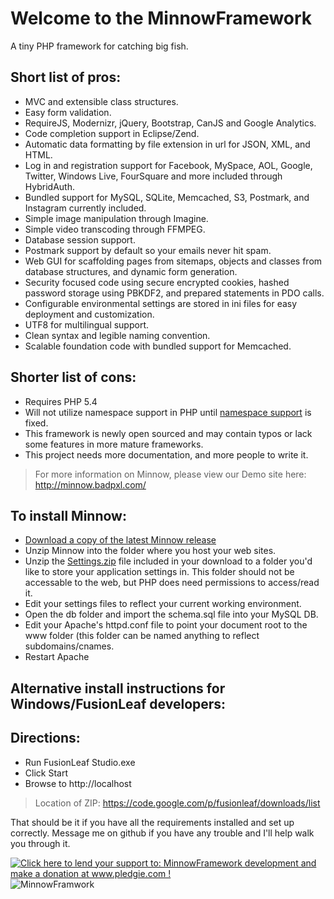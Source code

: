 Welcome to the MinnowFramework
==============================
A tiny PHP framework for catching big fish. 

Short list of pros:
-------------------

+ MVC and extensible class structures.
+ Easy form validation.
+ RequireJS, Modernizr, jQuery, Bootstrap, CanJS and Google Analytics.
+ Code completion support in Eclipse/Zend.
+ Automatic data formatting by file extension in url for JSON, XML, and HTML.
+ Log in and registration support for Facebook, MySpace, AOL, Google, Twitter, Windows Live, FourSquare and more included through HybridAuth.
+ Bundled support for MySQL, SQLite, Memcached, S3, Postmark, and Instagram currently included.
+ Simple image manipulation through Imagine.
+ Simple video transcoding through FFMPEG.
+ Database session support.
+ Postmark support by default so your emails never hit spam.
+ Web GUI for scaffolding pages from sitemaps, objects and classes from database structures, and dynamic form generation. 
+ Security focused code using secure encrypted cookies, hashed password storage using PBKDF2, and prepared statements in PDO calls.
+ Configurable environmental settings are stored in ini files for easy deployment and customization.
+ UTF8 for multilingual support.
+ Clean syntax and legible naming convention. 
+ Scalable foundation code with bundled support for Memcached.

Shorter list of cons:
---------------------

- Requires PHP 5.4
- Will not utilize namespace support in PHP until [namespace support](https://bugs.php.net/bug.php?id=47472) is fixed.
- This framework is newly open sourced and may contain typos or lack some features in more mature frameworks.
- This project needs more documentation, and more people to write it.

> For more information on Minnow, please view our Demo site here: http://minnow.badpxl.com/

To install Minnow:
------------------

* [Download a copy of the latest Minnow release](https://github.com/jeffreytgilbert/MinnowFramework/archive/master.zip)
* Unzip Minnow into the folder where you host your web sites.
* Unzip the [Settings.zip](https://github.com/jeffreytgilbert/MinnowFramework/blob/master/Settings.zip?raw=true) file included in your download to a folder you'd like to store your application settings in. This folder should not be accessable to the web, but PHP does need permissions to access/read it. 
* Edit your settings files to reflect your current working environment.
* Open the db folder and import the schema.sql file into your MySQL DB.
* Edit your Apache's httpd.conf file to point your document root to the www folder (this folder can be named anything to reflect subdomains/cnames.
* Restart Apache

Alternative install instructions for Windows/FusionLeaf developers:
-------------------------------------------------------------------

Directions:
-----------

* Run FusionLeaf Studio.exe
* Click Start
* Browse to http://localhost

> Location of ZIP: https://code.google.com/p/fusionleaf/downloads/list

That should be it if you have all the requirements installed and set up correctly. Message me on github if you have any trouble and I'll help walk you through it.

<a href='http://www.pledgie.com/campaigns/19118'><img alt='Click here to lend your support to: MinnowFramework development and make a donation at www.pledgie.com !' src='http://www.pledgie.com/campaigns/19118.png?skin_name=chrome' border='0' /></a> ![MinnowFramwork](http://minnow.badpxl.com/img/Minnow-Framework-logo-icon.png) 
